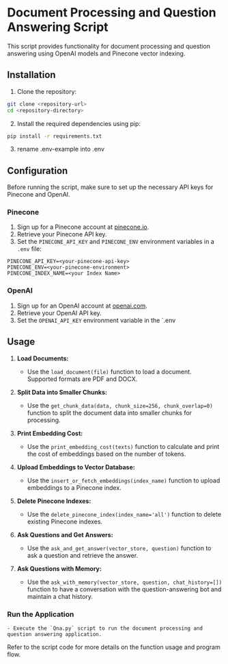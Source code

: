 
# Document Processing and Question Answering Script

This script provides functionality for document processing and question answering using OpenAI models and Pinecone vector indexing.

## Installation

1. Clone the repository:

```bash
git clone <repository-url>
cd <repository-directory>
```

2. Install the required dependencies using pip:

```bash
pip install -r requirements.txt
```

3. rename .env-example into .env

## Configuration

Before running the script, make sure to set up the necessary API keys for Pinecone and OpenAI.

### Pinecone

1. Sign up for a Pinecone account at [pinecone.io](https://www.pinecone.io).
2. Retrieve your Pinecone API key.
3. Set the `PINECONE_API_KEY` and `PINECONE_ENV` environment variables in a `.env` file:

```plaintext
PINECONE_API_KEY=<your-pinecone-api-key>
PINECONE_ENV=<your-pinecone-environment>
PINECONE_INDEX_NAME=<your Index Name>

```

### OpenAI

1. Sign up for an OpenAI account at [openai.com](https://www.openai.com).
2. Retrieve your OpenAI API key.
3. Set the `OPENAI_API_KEY` environment variable in the `.env


## Usage

1. **Load Documents:**
    - Use the `load_document(file)` function to load a document. Supported formats are PDF and DOCX.

2. **Split Data into Smaller Chunks:**
    - Use the `get_chunk_data(data, chunk_size=256, chunk_overlap=0)` function to split the document data into smaller chunks for processing.

3. **Print Embedding Cost:**
    - Use the `print_embedding_cost(texts)` function to calculate and print the cost of embeddings based on the number of tokens.

4. **Upload Embeddings to Vector Database:**
    - Use the `insert_or_fetch_embeddings(index_name)` function to upload embeddings to a Pinecone index.

5. **Delete Pinecone Indexes:**
    - Use the `delete_pinecone_index(index_name='all')` function to delete existing Pinecone indexes.

6. **Ask Questions and Get Answers:**
    - Use the `ask_and_get_answer(vector_store, question)` function to ask a question and retrieve the answer.

7. **Ask Questions with Memory:**
    - Use the `ask_with_memory(vector_store, question, chat_history=[])` function to have a conversation with the question-answering bot and maintain a chat history.

### Run the Application
    - Execute the `Qna.py` script to run the document processing and question answering application.

Refer to the script code for more details on the function usage and program flow.

